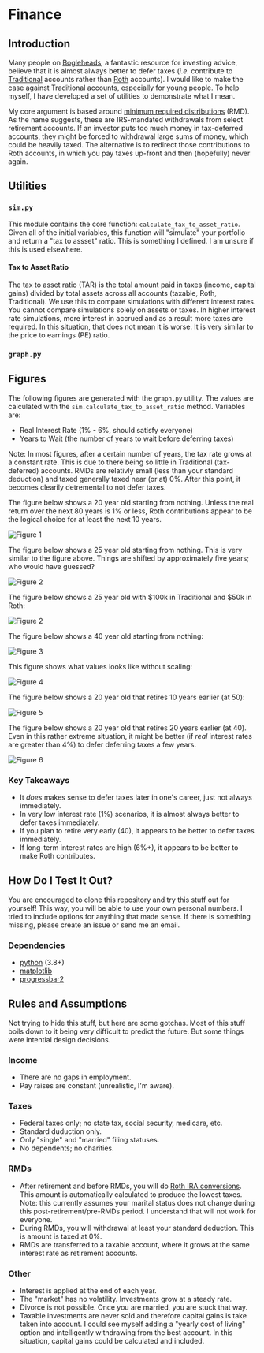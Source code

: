 # Finance

## Introduction

Many people on [Bogleheads](https://www.bogleheads.org), a fantastic resource
for investing advice, believe that it is almost always better to defer taxes
(_i.e._ contribute to
[Traditional](https://www.bogleheads.org/wiki/Traditional_IRA) accounts rather
than [Roth](https://www.bogleheads.org/wiki/Roth_IRA) accounts). I would like to
make the case against Traditional accounts, especially for young people. To help
myself, I have developed a set of utilities to demonstrate what I mean.

My core argument is based around [minimum required
distributions](https://www.bogleheads.org/wiki/Required_Minimum_Distribution)
(RMD). As the name suggests, these are IRS-mandated withdrawals from select
retirement accounts. If an investor puts too much money in tax-deferred
accounts, they might be forced to withdrawal large sums of money, which could be
heavily taxed. The alternative is to redirect those contributions to Roth
accounts, in which you pay taxes up-front and then (hopefully) never again.

## Utilities

### `sim.py`

This module contains the core function: `calculate_tax_to_asset_ratio`. Given
all of the initial variables, this function will "simulate" your portfolio and
return a "tax to assset" ratio. This is something I defined. I am unsure if this
is used elsewhere.

#### Tax to Asset Ratio

The tax to asset ratio (TAR) is the total amount paid in taxes (income, capital
gains) divided by total assets across all accounts (taxable, Roth, Traditional).
We use this to compare simulations with different interest rates. You cannot
compare simulations solely on assets or taxes. In higher interest rate
simulations, more interest in accrued and as a result more taxes are required.
In this situation, that does not mean it is worse. It is very similar to the
price to earnings (PE) ratio.

### `graph.py`

## Figures

The following figures are generated with the `graph.py` utility. The values are
calculated with the `sim.calculate_tax_to_asset_ratio` method. Variables are:

* Real Interest Rate (1% - 6%, should satisfy everyone)
* Years to Wait (the number of years to wait before deferring taxes)

Note: In most figures, after a certain number of years, the tax rate grows at a
constant rate. This is due to there being so little in Traditional
(tax-deferred) accounts. RMDs are relativly small (less than your standard
deduction) and taxed generally taxed near (or at) 0%. After this point, it
becomes clearily detremental to not defer taxes.

The figure below shows a 20 year old starting from nothing. Unless the real
return over the next 80 years is 1% or less, Roth contributions appear to be the
logical choice for at least the next 10 years.

![Figure 1](https://github.com/6a74/finance/blob/master/figures/Figure_20.png?raw=true)

The figure below shows a 25 year old starting from nothing. This is very similar
to the figure above. Things are shifted by approximately five years; who would
have guessed?

![Figure 2](https://github.com/6a74/finance/blob/master/figures/Figure_25.png?raw=true)

The figure below shows a 25 year old with \$100k in Traditional and \$50k in Roth:

![Figure 2](https://github.com/6a74/finance/blob/master/figures/Figure_25_with_assets.png?raw=true)

The figure below shows a 40 year old starting from nothing:

![Figure 3](https://github.com/6a74/finance/blob/master/figures/Figure_40.png?raw=true)

This figure shows what values looks like without scaling:

![Figure 4](https://github.com/6a74/finance/blob/master/figures/Figure_20_noscale.png?raw=true)

The figure below shows a 20 year old that retires 10 years earlier (at 50):

![Figure 5](https://github.com/6a74/finance/blob/master/figures/Figure_20_retire_at_50.png?raw=true)

The figure below shows a 20 year old that retires 20 years earlier (at 40). Even
in this rather extreme situation, it might be better (if _real_ interest rates
are greater than 4%) to defer deferring taxes a few years.

![Figure 6](https://github.com/6a74/finance/blob/master/figures/Figure_20_retire_at_40.png?raw=true)

### Key Takeaways

* It _does_ makes sense to defer taxes later in one's career, just not always
  immediately.
* In very low interest rate (1%) scenarios, it is almost always better to defer
  taxes immediately.
* If you plan to retire very early (40), it appears to be better to defer
  taxes immediately.
* If long-term interest rates are high (6%+), it appears to be better to
  make Roth contributes.

## How Do I Test It Out?

You are encouraged to clone this repository and try this stuff out for yourself!
This way, you will be able to use your own personal numbers. I tried to include
options for anything that made sense. If there is something missing, please
create an issue or send me an email.

### Dependencies

* [python](https://docs.python.org/3/whatsnew/3.8.html) (3.8+)
* [matplotlib](https://matplotlib.org)
* [progressbar2](https://pypi.org/project/progressbar2/)

## Rules and Assumptions

Not trying to hide this stuff, but here are some gotchas. Most of this stuff
boils down to it being very difficult to predict the future. But some things
were intential design decisions.

### Income

* There are no gaps in employment.
* Pay raises are constant (unrealistic, I'm aware).

### Taxes

* Federal taxes only; no state tax, social security, medicare, etc.
* Standard duduction only.
* Only "single" and "married" filing statuses.
* No dependents; no charities.

### RMDs

* After retirement and before RMDs, you will do [Roth IRA
  conversions](https://www.bogleheads.org/wiki/Roth_IRA_conversion). This amount
  is automatically calculated to produce the lowest taxes. Note: this currently
  assumes your marital status does not change during this
  post-retirement/pre-RMDs period. I understand that will not work for everyone.
* During RMDs, you will withdrawal at least your standard deduction. This is
  amount is taxed at 0%.
* RMDs are transferred to a taxable account, where it grows at the same interest
  rate as retirement accounts.

### Other

* Interest is applied at the end of each year.
* The "market" has no volatility. Investments grow at a steady rate.
* Divorce is not possible. Once you are married, you are stuck that way.
* Taxable investments are never sold and therefore capital gains is take taken
  into account. I could see myself adding a "yearly cost of living" option and
  intelligently withdrawing from the best account. In this situation, capital
  gains could be calculated and included.
